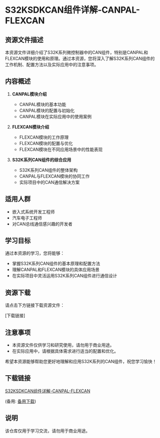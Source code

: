 # S32KSDKCAN组件详解-CANPAL-FLEXCAN

## 资源文件描述

本资源文件详细介绍了S32K系列微控制器中的CAN组件，特别是CANPAL和FLEXCAN模块的使用和原理。通过本资源，您将深入了解S32K系列CAN组件的工作机制、配置方法以及实际应用中的注意事项。

## 内容概述

1. **CANPAL模块介绍**
   - CANPAL模块的基本功能
   - CANPAL模块的配置与初始化
   - CANPAL模块在实际应用中的使用案例

2. **FLEXCAN模块介绍**
   - FLEXCAN模块的工作原理
   - FLEXCAN模块的配置与优化
   - FLEXCAN模块在不同应用场景中的性能表现

3. **S32K系列CAN组件的综合应用**
   - S32K系列CAN组件的整体架构
   - CANPAL与FLEXCAN模块的协同工作
   - 实际项目中的CAN通信解决方案

## 适用人群

- 嵌入式系统开发工程师
- 汽车电子工程师
- 对CAN总线通信感兴趣的开发者

## 学习目标

通过本资源的学习，您将能够：

- 掌握S32K系列CAN组件的基本原理和配置方法
- 理解CANPAL和FLEXCAN模块的具体应用场景
- 在实际项目中灵活运用S32K系列CAN组件进行通信设计

## 资源下载

请点击下方链接下载资源文件：

[下载链接]

## 注意事项

- 本资源文件仅供学习和研究使用，请勿用于商业用途。
- 在实际应用中，请根据具体需求进行适当的配置和优化。

希望本资源能够帮助您更好地理解和应用S32K系列的CAN组件，祝您学习愉快！

## 下载链接
[S32KSDKCAN组件详解-CANPAL-FLEXCAN](https://pan.quark.cn/s/42b1e6b388da) 

(备用: [备用下载](https://pan.baidu.com/s/1s6aNCH71YO4zLRLrfCi5cg?pwd=1234))

## 说明

该仓库仅用于学习交流，请勿用于商业用途。
